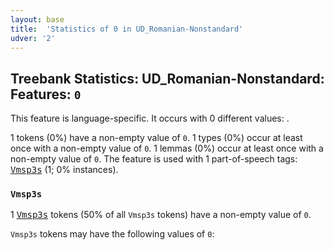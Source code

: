 ```yaml
---
layout: base
title:  'Statistics of 0 in UD_Romanian-Nonstandard'
udver: '2'
---
```


## Treebank Statistics: UD_Romanian-Nonstandard: Features: `0`

This feature is language-specific.
It occurs with 0 different values: .

1 tokens (0%) have a non-empty value of `0`.
1 types (0%) occur at least once with a non-empty value of `0`.
1 lemmas (0%) occur at least once with a non-empty value of `0`.
The feature is used with 1 part-of-speech tags: <tt><a href="ro_nonstandard-pos-Vmsp3s.html">Vmsp3s</a></tt> (1; 0% instances).

### `Vmsp3s`

1 <tt><a href="ro_nonstandard-pos-Vmsp3s.html">Vmsp3s</a></tt> tokens (50% of all `Vmsp3s` tokens) have a non-empty value of `0`.

`Vmsp3s` tokens may have the following values of `0`:


